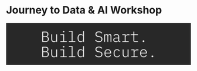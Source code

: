 # Journey to Data & AI Workshop

<p align="center">
    <a href= "https://developer.ibm.com" >
        <img  src="https://raw.githubusercontent.com/IraAngeles-IBM/IBM-AI-Workshop-ASEAN/master/images/build_smart_build_secure.png">
    </a>
</p>